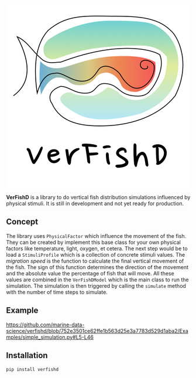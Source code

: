 <p align="center">
  <img src="images/logo/square_logo.png" alt="Logo of VerFishD">
</p>

**VerFishD** is a library to do vertical fish distribution simulations influenced by physical stimuli.
It is still in development and not yet ready for production.

## Concept
The library uses `PhysicalFactor` which influence the movement of the fish.
They can be created by implement this base class for your own physical factors like temperature, light, oxygen, et cetera.
The next step would be to load a `StimuliProfile` which is a collection of concrete stimuli values.
The *migration speed* is the function to calculate the final vertical movement of the fish.
The sign of this function determines the direction of the movement and the absolute value the percentage of fish that will move.
All these values are combined in the `VerFishDModel` which is the main class to run the simulation.
The simulation is then triggered by calling the `simulate` method with the number of time steps to simulate.

## Example

https://github.com/marine-data-science/verfishd/blob/752e3501ce62ffe1b563d25e3a7783d529d1aba2/Examples/simple_simulation.py#L5-L46

## Installation

```bash
pip install verfishd
```
